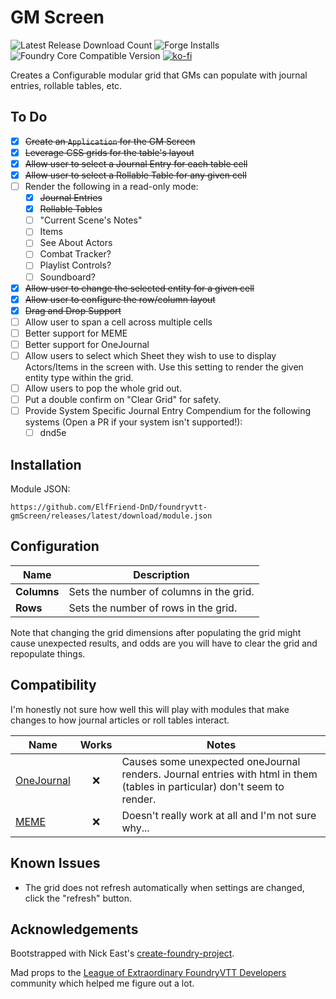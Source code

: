 # GM Screen

![Latest Release Download Count](https://img.shields.io/badge/dynamic/json?label=Downloads@latest&query=assets%5B1%5D.download_count&url=https%3A%2F%2Fapi.github.com%2Frepos%2FElfFriend-DnD%2Ffoundryvtt-gmScreen%2Freleases%2Flatest)
![Forge Installs](https://img.shields.io/badge/dynamic/json?label=Forge%20Installs&query=package.installs&suffix=%25&url=https%3A%2F%2Fforge-vtt.com%2Fapi%2Fbazaar%2Fpackage%2Fgm-screen&colorB=4aa94a)
![Foundry Core Compatible Version](https://img.shields.io/badge/dynamic/json.svg?url=https%3A%2F%2Fraw.githubusercontent.com%2FElfFriend-DnD%2Ffoundryvtt-gmScreen%2Fmain%2Fsrc%2Fmodule.json&label=Foundry%20Version&query=$.compatibleCoreVersion&colorB=orange)
[![ko-fi](https://img.shields.io/badge/-buy%20me%20a%20coke-%23FF5E5B)](https://ko-fi.com/elffriend)


Creates a Configurable modular grid that GMs can populate with journal entries, rollable tables, etc.

## To Do
- [x] ~~Create an `Application` for the GM Screen~~
- [x] ~~Leverage CSS grids for the table's layout~~
- [x] ~~Allow user to select a Journal Entry for each table cell~~
- [x] ~~Allow user to select a Rollable Table for any given cell~~
- [ ] Render the following in a read-only mode:
  - [x] ~~Journal Entries~~
  - [x] ~~Rollable Tables~~
  - [ ] "Current Scene's Notes"
  - [ ] Items
  - [ ] See About Actors
  - [ ] Combat Tracker?
  - [ ] Playlist Controls?
  - [ ] Soundboard?
- [x] ~~Allow user to change the selected entity for a given cell~~
- [x] ~~Allow user to configure the row/column layout~~
- [x] ~~Drag and Drop Support~~
- [ ] Allow user to span a cell across multiple cells
- [ ] Better support for MEME
- [ ] Better support for OneJournal
- [ ] Allow users to select which Sheet they wish to use to display Actors/Items in the screen with. Use this setting to render the given entity type within the grid.
- [ ] Allow users to pop the whole grid out.
- [ ] Put a double confirm on "Clear Grid" for safety.
- [ ] Provide System Specific Journal Entry Compendium for the following systems (Open a PR if your system isn't supported!):
  - [ ] dnd5e

## Installation

Module JSON:

```
https://github.com/ElfFriend-DnD/foundryvtt-gmScreen/releases/latest/download/module.json
```

## Configuration

| **Name**    | Description                             |
| ----------- | --------------------------------------- |
| **Columns** | Sets the number of columns in the grid. |
| **Rows**    | Sets the number of rows in the grid.    |

Note that changing the grid dimensions after populating the grid might cause unexpected results, and odds are you will have to clear the grid and repopulate things.

## Compatibility

I'm honestly not sure how well this will play with modules that make changes to how journal articles or roll tables interact.

| **Name**                                                      | Works | Notes                                                                                                                     |
| ------------------------------------------------------------- | :---: | ------------------------------------------------------------------------------------------------------------------------- |
| [OneJournal](https://gitlab.com/fvtt-modules-lab/one-journal) |  :x:  | Causes some unexpected oneJournal renders. Journal entries with html in them (tables in particular) don't seem to render. |
| [MEME](https://github.com/Moerill/fvtt-markdown-editor)       |  :x:  | Doesn't really work at all and I'm not sure why...                                                                        |

## Known Issues

- The grid does not refresh automatically when settings are changed, click the "refresh" button.

## Acknowledgements

Bootstrapped with Nick East's [create-foundry-project](https://gitlab.com/foundry-projects/foundry-pc/create-foundry-project).

Mad props to the [League of Extraordinary FoundryVTT Developers](https://forums.forge-vtt.com/c/package-development/11) community which helped me figure out a lot.
